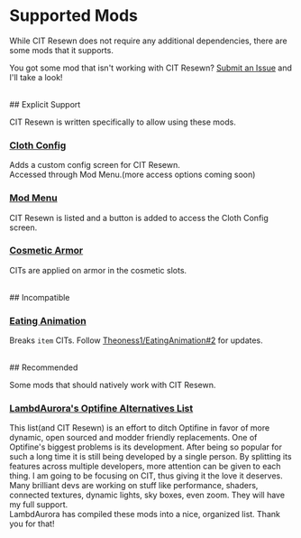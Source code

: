 # Supported Mods

While CIT Resewn does not require any additional dependencies, there 
are some mods that it supports.

You got some mod that isn't working with CIT Resewn? 
[Submit an Issue](https://github.com/SHsuperCM/CITResewn/issues) and I'll take a look!

<br>
## Explicit Support

CIT Resewn is written specifically to allow using these mods.

### [Cloth Config](https://www.curseforge.com/minecraft/mc-mods/cloth-config)
Adds a custom config screen for CIT Resewn.  
Accessed through Mod Menu.(more access options coming soon)

### [Mod Menu](https://www.curseforge.com/minecraft/mc-mods/modmenu)
CIT Resewn is listed and a button is added to access the Cloth Config screen.

### [Cosmetic Armor](https://www.curseforge.com/minecraft/mc-mods/cosmetic-armor-fabric)
CITs are applied on armor in the cosmetic slots.

<br>
## Incompatible

### [Eating Animation](https://www.curseforge.com/minecraft/mc-mods/eating-animation-fabric)
Breaks `item` CITs. Follow [Theoness1/EatingAnimation#2](https://github.com/Theoness1/EatingAnimation/issues/2) for updates.

<br>
## Recommended

Some mods that should natively work with CIT Resewn.

### [LambdAurora's Optifine Alternatives List](https://gist.github.com/LambdAurora/1f6a4a99af374ce500f250c6b42e8754)

This list(and CIT Resewn) is an effort to ditch Optifine in favor of more dynamic, 
open sourced and modder friendly replacements. One of Optifine's biggest problems 
is its development. After being so popular for such a long time it is still being 
developed by a single person. By splitting its features across multiple developers, 
more attention can be given to each thing. I am going to be focusing on CIT, thus 
giving it the love it deserves. Many brilliant devs are working on stuff like 
performance, shaders, connected textures, dynamic lights, sky boxes, even zoom. 
They will have my full support.  
LambdAurora has compiled these mods into a nice, organized list. Thank you for that!  
